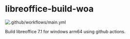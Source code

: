 # libreoffice-build-woa

![.github/workflows/main.yml](https://github.com/fitu996/libreoffice-build-woa/workflows/.github/workflows/main.yml/badge.svg)

Build libreoffice 7.1 for windows arm64 using github actions.
